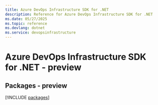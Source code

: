 ```yaml
---
title: Azure DevOps Infrastructure SDK for .NET
description: Reference for Azure DevOps Infrastructure SDK for .NET
ms.date: 05/27/2025
ms.topic: reference
ms.devlang: dotnet
ms.service: devopsinfrastructure
---
```

# Azure DevOps Infrastructure SDK for .NET - preview
## Packages - preview
[!INCLUDE [packages](devops-infrastructure-index.md)]